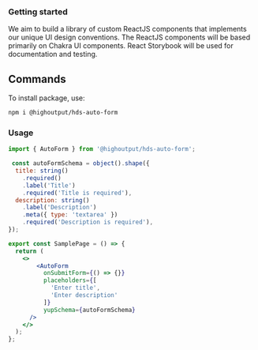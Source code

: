 ### Getting started

We aim to build a library of custom ReactJS components that implements our unique UI design conventions. The ReactJS components will be based primarily on Chakra UI components. React Storybook will be used for documentation and testing.

## Commands

To install package, use:

```bash
npm i @highoutput/hds-auto-form
```

### Usage

```jsx
import { AutoForm } from '@highoutput/hds-auto-form';

 const autoFormSchema = object().shape({
  title: string()
    .required()
    .label('Title')
    .required('Title is required'),
  description: string()
    .label('Description')
    .meta({ type: 'textarea' })
    .required('Description is required'),
});

export const SamplePage = () => {
  return (
    <>
        <AutoForm
          onSubmitForm={() => {}}
          placeholders={[
            'Enter title',
            'Enter description'
          ]}
          yupSchema={autoFormSchema}
      />
    </>
  );
};
```